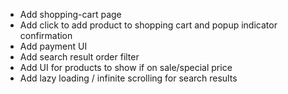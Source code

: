 - Add shopping-cart page
- Add click to add product to shopping cart and popup indicator confirmation
- Add payment UI
- Add search result order filter
- Add UI for products to show if on sale/special price
- Add lazy loading / infinite scrolling for search results
